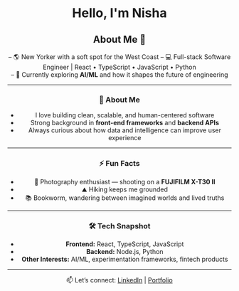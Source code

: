 <div align="center">

# Hello, I'm Nisha    

## About Me  🌱

– 🌎 New Yorker with a soft spot for the West Coast
– 💻 Full-stack Software Engineer | React • TypeScript • JavaScript • Python  
– 🤖 Currently exploring **AI/ML** and how it shapes the future of engineering  

---

### 🚀 About Me
- I love building clean, scalable, and human-centered software  
- Strong background in **front-end frameworks** and **backend APIs**  
- Always curious about how data and intelligence can improve user experience  

---

### ⚡ Fun Facts
- 📸 Photography enthusiast — shooting on a **FUJIFILM X-T30 II**  
- ⛰ Hiking keeps me grounded  
- 📚 Bookworm, wandering between imagined worlds and lived truths

---

### 🛠️ Tech Snapshot
- **Frontend:** React, TypeScript, JavaScript
- **Backend:** Node.js, Python  
- **Other Interests:** AI/ML, experimentation frameworks, fintech products 

---

📫 Let’s connect: [LinkedIn](https://linkedin.com/nisha-ahamed) | [Portfolio](https://nisha-ahamed.com)  

